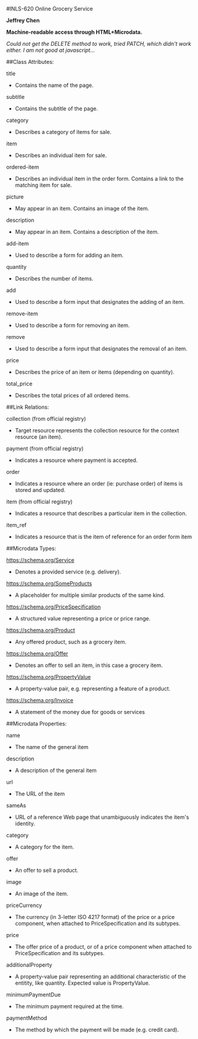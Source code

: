 #INLS-620 Online Grocery Service

__Jeffrey Chen__

__Machine-readable access through HTML+Microdata.__

_Could not get the DELETE method to work, tried PATCH, which didn't work either. I am not good at javascript..._

##Class Attributes:

title
* Contains the name of the page.

subtitle
* Contains the subtitle of the page.
    
category
* Describes a category of items for sale.
    
item
* Describes an individual item for sale.

ordered-item 
* Describes an individual item in the order form. Contains a link to the matching item for sale.
    
picture
* May appear in an item. Contains an image of the item.

description
* May appear in an item. Contains a description of the item.

add-item
* Used to describe a form for adding an item.

quantity
* Describes the number of items.

add
* Used to describe a form input that designates the adding of an item.

remove-item
* Used to describe a form for removing an item.

remove
* Used to describe a form input that designates the removal of an item.

price 
* Describes the price of an item or items (depending on quantity).

total_price
* Describes the total prices of all ordered items.


##Link Relations:

collection (from official registry)
* Target resource represents the collection resource for the context resource (an item).

payment (from official registry)
* Indicates a resource where payment is accepted.

order
* Indicates a resource where an order (ie: purchase order) of items is stored and updated.

item (from official registry)
* Indicates a resource that describes a particular item in the collection.

item_ref
* Indicates a resource that is the item of reference for an order form item
    
##Microdata Types:

https://schema.org/Service
* Denotes a provided service (e.g. delivery).

https://schema.org/SomeProducts
* A placeholder for multiple similar products of the same kind.

https://schema.org/PriceSpecification
* A structured value representing a price or price range. 

https://schema.org/Product
* Any offered product, such as a grocery item.

https://schema.org/Offer
* Denotes an offer to sell an item, in this case a grocery item.

https://schema.org/PropertyValue
* A property-value pair, e.g. representing a feature of a product.

https://schema.org/Invoice
* A statement of the money due for goods or services

##Microdata Properties:

name
* The name of the general item

description
* A description of the general item

url
* The URL of the item

sameAs
* URL of a reference Web page that unambiguously indicates the item's identity.

category
* A category for the item.

offer  
* An offer to sell a product.

image
* An image of the item. 

priceCurrency
* The currency (in 3-letter ISO 4217 format) of the price or a price component, when attached to PriceSpecification and its subtypes.

price
* The offer price of a product, or of a price component when attached to PriceSpecification and its subtypes.

additionalProperty
* A property-value pair representing an additional characteristic of the entitity, like quantity. Expected value is PropertyValue.

minimumPaymentDue
* The minimum payment required at the time.

paymentMethod
* The method by which the payment will be made (e.g. credit card).

    



